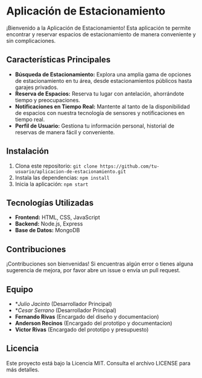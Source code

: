 # Aplicación de Estacionamiento

¡Bienvenido a la Aplicación de Estacionamiento! Esta aplicación te permite encontrar y reservar espacios de estacionamiento de manera conveniente y sin complicaciones.

## Características Principales

- **Búsqueda de Estacionamiento:** Explora una amplia gama de opciones de estacionamiento en tu área, desde estacionamientos públicos hasta garajes privados.
- **Reserva de Espacios:** Reserva tu lugar con antelación, ahorrándote tiempo y preocupaciones.
- **Notificaciones en Tiempo Real:** Mantente al tanto de la disponibilidad de espacios con nuestra tecnología de sensores y notificaciones en tiempo real.
- **Perfil de Usuario:** Gestiona tu información personal, historial de reservas de manera fácil y conveniente.

## Instalación

1. Clona este repositorio: `git clone https://github.com/tu-usuario/aplicacion-de-estacionamiento.git`
2. Instala las dependencias: `npm install`
3. Inicia la aplicación: `npm start`

## Tecnologías Utilizadas

- **Frontend:** HTML, CSS, JavaScript
- **Backend:** Node.js, Express
- **Base de Datos:** MongoDB

## Contribuciones

¡Contribuciones son bienvenidas! Si encuentras algún error o tienes alguna sugerencia de mejora, por favor abre un issue o envía un pull request.

## Equipo

- **Julio Jacinto* (Desarrollador Principal)
- **Cesar Serrano* (Desarrollador Principal)
- **Fernando Rivas** (Encargado del diseño y documentacion)
- **Anderson Recinos** (Encargado del prototipo y documentacion)
- **Victor Rivas** (Encargado del prototipo y presupuesto)

## Licencia

Este proyecto está bajo la Licencia MIT. Consulta el archivo LICENSE para más detalles.
